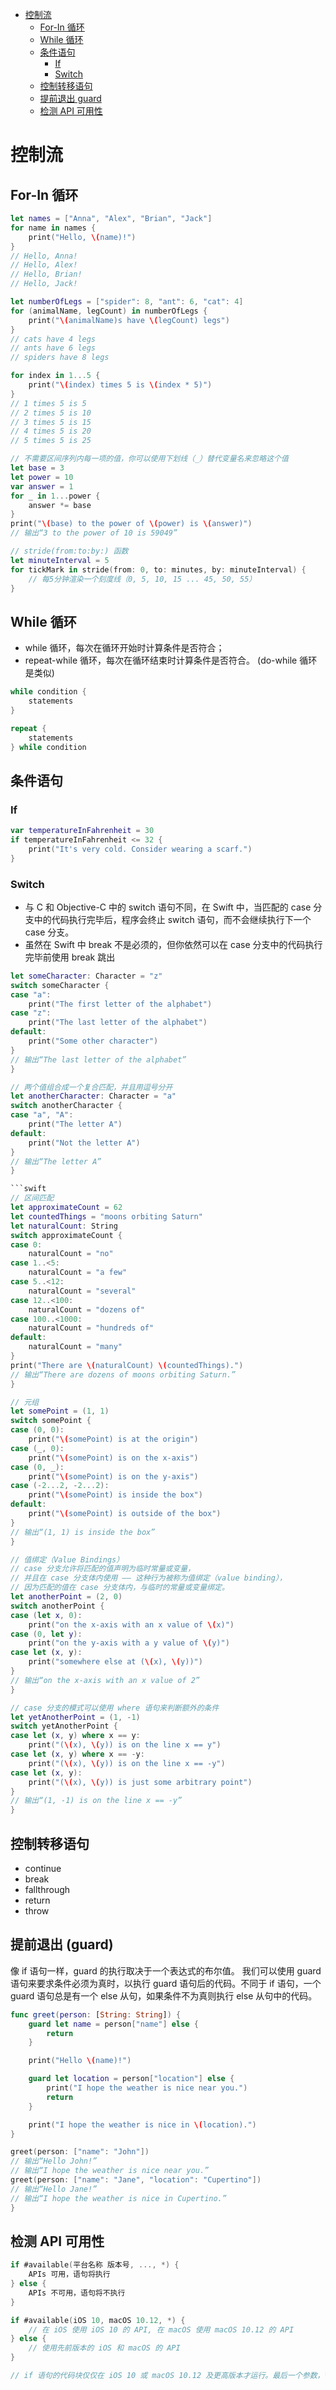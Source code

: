 <!-- TOC -->

- [控制流](#%E6%8E%A7%E5%88%B6%E6%B5%81)
    - [For-In 循环](#for-in-%E5%BE%AA%E7%8E%AF)
    - [While 循环](#while-%E5%BE%AA%E7%8E%AF)
    - [条件语句](#%E6%9D%A1%E4%BB%B6%E8%AF%AD%E5%8F%A5)
        - [If](#if)
        - [Switch](#switch)
    - [控制转移语句](#%E6%8E%A7%E5%88%B6%E8%BD%AC%E7%A7%BB%E8%AF%AD%E5%8F%A5)
    - [提前退出 guard](#%E6%8F%90%E5%89%8D%E9%80%80%E5%87%BA-guard)
    - [检测 API 可用性](#%E6%A3%80%E6%B5%8B-api-%E5%8F%AF%E7%94%A8%E6%80%A7)

<!-- /TOC -->

# 控制流

## For-In 循环

```swift
let names = ["Anna", "Alex", "Brian", "Jack"]
for name in names {
    print("Hello, \(name)!")
}
// Hello, Anna!
// Hello, Alex!
// Hello, Brian!
// Hello, Jack!
```

```swift
let numberOfLegs = ["spider": 8, "ant": 6, "cat": 4]
for (animalName, legCount) in numberOfLegs {
    print("\(animalName)s have \(legCount) legs")
}
// cats have 4 legs
// ants have 6 legs
// spiders have 8 legs
```

```swift
for index in 1...5 {
    print("\(index) times 5 is \(index * 5)")
}
// 1 times 5 is 5
// 2 times 5 is 10
// 3 times 5 is 15
// 4 times 5 is 20
// 5 times 5 is 25
```

```swift
// 不需要区间序列内每一项的值，你可以使用下划线（_）替代变量名来忽略这个值
let base = 3
let power = 10
var answer = 1
for _ in 1...power {
    answer *= base
}
print("\(base) to the power of \(power) is \(answer)")
// 输出“3 to the power of 10 is 59049”
```

```swift
// stride(from:to:by:) 函数
let minuteInterval = 5
for tickMark in stride(from: 0, to: minutes, by: minuteInterval) {
    // 每5分钟渲染一个刻度线（0, 5, 10, 15 ... 45, 50, 55）
}
```

## While 循环

- while 循环，每次在循环开始时计算条件是否符合；
- repeat-while 循环，每次在循环结束时计算条件是否符合。 (do-while 循环是类似)

```swift
while condition {
    statements
}
```

```swift
repeat {
    statements
} while condition
```

## 条件语句

### If

```swift
var temperatureInFahrenheit = 30
if temperatureInFahrenheit <= 32 {
    print("It's very cold. Consider wearing a scarf.")
}
```

### Switch

- 与 C 和 Objective-C 中的 switch 语句不同，在 Swift 中，当匹配的 case 分支中的代码执行完毕后，程序会终止 switch 语句，而不会继续执行下一个 case 分支。
- 虽然在 Swift 中 break 不是必须的，但你依然可以在 case 分支中的代码执行完毕前使用 break 跳出

```swift
let someCharacter: Character = "z"
switch someCharacter {
case "a":
    print("The first letter of the alphabet")
case "z":
    print("The last letter of the alphabet")
default:
    print("Some other character")
}
// 输出“The last letter of the alphabet”
}

```

```swift
// 两个值组合成一个复合匹配，并且用逗号分开
let anotherCharacter: Character = "a"
switch anotherCharacter {
case "a", "A":
    print("The letter A")
default:
    print("Not the letter A")
}
// 输出“The letter A”
}

```swift
// 区间匹配
let approximateCount = 62
let countedThings = "moons orbiting Saturn"
let naturalCount: String
switch approximateCount {
case 0:
    naturalCount = "no"
case 1..<5:
    naturalCount = "a few"
case 5..<12:
    naturalCount = "several"
case 12..<100:
    naturalCount = "dozens of"
case 100..<1000:
    naturalCount = "hundreds of"
default:
    naturalCount = "many"
}
print("There are \(naturalCount) \(countedThings).")
// 输出“There are dozens of moons orbiting Saturn.”
}

```

```swift
// 元组
let somePoint = (1, 1)
switch somePoint {
case (0, 0):
    print("\(somePoint) is at the origin")
case (_, 0):
    print("\(somePoint) is on the x-axis")
case (0, _):
    print("\(somePoint) is on the y-axis")
case (-2...2, -2...2):
    print("\(somePoint) is inside the box")
default:
    print("\(somePoint) is outside of the box")
}
// 输出“(1, 1) is inside the box”
}

```

```swift
// 值绑定（Value Bindings）
// case 分支允许将匹配的值声明为临时常量或变量，
// 并且在 case 分支体内使用 —— 这种行为被称为值绑定（value binding），
// 因为匹配的值在 case 分支体内，与临时的常量或变量绑定。
let anotherPoint = (2, 0)
switch anotherPoint {
case (let x, 0):
    print("on the x-axis with an x value of \(x)")
case (0, let y):
    print("on the y-axis with a y value of \(y)")
case let (x, y):
    print("somewhere else at (\(x), \(y))")
}
// 输出“on the x-axis with an x value of 2”
}

```

```swift
// case 分支的模式可以使用 where 语句来判断额外的条件
let yetAnotherPoint = (1, -1)
switch yetAnotherPoint {
case let (x, y) where x == y:
    print("(\(x), \(y)) is on the line x == y")
case let (x, y) where x == -y:
    print("(\(x), \(y)) is on the line x == -y")
case let (x, y):
    print("(\(x), \(y)) is just some arbitrary point")
}
// 输出“(1, -1) is on the line x == -y”
}
```

## 控制转移语句

* continue
* break
* fallthrough
* return
* throw

## 提前退出 (guard)

像 if 语句一样，guard 的执行取决于一个表达式的布尔值。
我们可以使用 guard 语句来要求条件必须为真时，以执行 guard 语句后的代码。不同于 if 语句，一个 guard 语句总是有一个 else 从句，如果条件不为真则执行 else 从句中的代码。

```swift
func greet(person: [String: String]) {
    guard let name = person["name"] else {
        return
    }

    print("Hello \(name)!")

    guard let location = person["location"] else {
        print("I hope the weather is nice near you.")
        return
    }

    print("I hope the weather is nice in \(location).")
}

greet(person: ["name": "John"])
// 输出“Hello John!”
// 输出“I hope the weather is nice near you.”
greet(person: ["name": "Jane", "location": "Cupertino"])
// 输出“Hello Jane!”
// 输出“I hope the weather is nice in Cupertino.”
}
```

## 检测 API 可用性

```swift
if #available(平台名称 版本号, ..., *) {
    APIs 可用，语句将执行
} else {
    APIs 不可用，语句将不执行
}
```

```swift
if #available(iOS 10, macOS 10.12, *) {
    // 在 iOS 使用 iOS 10 的 API, 在 macOS 使用 macOS 10.12 的 API
} else {
    // 使用先前版本的 iOS 和 macOS 的 API
}

// if 语句的代码块仅仅在 iOS 10 或 macOS 10.12 及更高版本才运行。最后一个参数，*，是必须的，用于指定在所有其它平台中，如果版本号高于你的设备指定的最低版本，if 语句的代码块将会运行。
```
